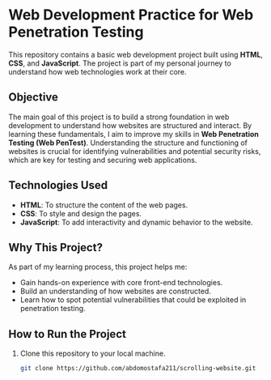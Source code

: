 # Web Development Practice for Web Penetration Testing

This repository contains a basic web development project built using **HTML**, **CSS**, and **JavaScript**. The project is part of my personal journey to understand how web technologies work at their core. 

## Objective

The main goal of this project is to build a strong foundation in web development to understand how websites are structured and interact. By learning these fundamentals, I aim to improve my skills in **Web Penetration Testing (Web PenTest)**. Understanding the structure and functioning of websites is crucial for identifying vulnerabilities and potential security risks, which are key for testing and securing web applications.

## Technologies Used
- **HTML**: To structure the content of the web pages.
- **CSS**: To style and design the pages.
- **JavaScript**: To add interactivity and dynamic behavior to the website.

## Why This Project?

As part of my learning process, this project helps me:
- Gain hands-on experience with core front-end technologies.
- Build an understanding of how websites are constructed.
- Learn how to spot potential vulnerabilities that could be exploited in penetration testing.

## How to Run the Project

1. Clone this repository to your local machine.
   
   ```bash
   git clone https://github.com/abdomostafa211/scrolling-website.git
